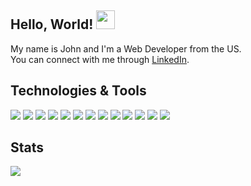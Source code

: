 ## Hello, World! <img src="https://raw.githubusercontent.com/MartinHeinz/MartinHeinz/master/wave.gif" width="30px">

My name is John and I'm a Web Developer from the US. <br>
You can connect with me through [LinkedIn](https://www.linkedin.com/in/johnmarionsanchez/). <br>

## Technologies & Tools
![](https://img.shields.io/static/v1?message=Git&logo=git&labelColor=5c5c5c&color=2a6fad&logoColor=white&label=%20)
![](https://img.shields.io/static/v1?message=HTML&logo=html5&labelColor=5c5c5c&color=2a6fad&logoColor=white&label=%20)
![](https://img.shields.io/static/v1?message=CSS&logo=css3&labelColor=5c5c5c&color=2a6fad&logoColor=white&label=%20)
![](https://img.shields.io/static/v1?message=SASS&logo=sass&labelColor=5c5c5c&color=2a6fad&logoColor=white&label=%20)
![](https://img.shields.io/static/v1?message=TailwindCSS&logo=tailwindcss&labelColor=5c5c5c&color=2a6fad&logoColor=white&label=%20)
![](https://img.shields.io/static/v1?message=JavaScript&logo=javascript&labelColor=5c5c5c&color=2a6fad&logoColor=white&label=%20)
![](https://img.shields.io/static/v1?message=React&logo=react&labelColor=5c5c5c&color=2a6fad&logoColor=white&label=%20)
![](https://img.shields.io/static/v1?message=Node&logo=node.js&labelColor=5c5c5c&color=2a6fad&logoColor=white&label=%20)
![](https://img.shields.io/static/v1?message=Express&logo=express&labelColor=5c5c5c&color=2a6fad&logoColor=white&label=%20)
![](https://img.shields.io/static/v1?message=MongoDB&logo=mongodb&labelColor=5c5c5c&color=2a6fad&logoColor=white&label=%20)
![](https://img.shields.io/static/v1?message=PostgreSQL&logo=postgresql&labelColor=5c5c5c&color=2a6fad&logoColor=white&label=%20)
![](https://img.shields.io/static/v1?message=VSCode&logo=visualstudiocode&labelColor=5c5c5c&color=2a6fad&logoColor=white&label=%20)
![](https://img.shields.io/static/v1?message=Figma&logo=figma&labelColor=5c5c5c&color=2a6fad&logoColor=white&label=%20)

## Stats
<img src="https://github-readme-stats.vercel.app/api?username=johnmarion1126&show_icons=true&theme=prussian"/>
